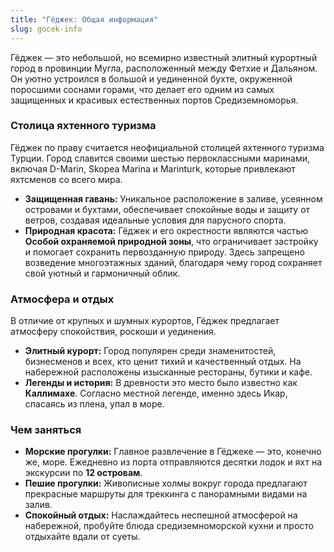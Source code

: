 ```yaml
---
title: "Гёджек: Общая информация"
slug: gocek-info
---
```


Гёджек — это небольшой, но всемирно известный элитный курортный город в провинции Мугла, расположенный между Фетхие и Дальяном. Он уютно устроился в большой и уединенной бухте, окруженной поросшими соснами горами, что делает его одним из самых защищенных и красивых естественных портов Средиземноморья.

### **Столица яхтенного туризма**

Гёджек по праву считается неофициальной столицей яхтенного туризма Турции. Город славится своими шестью первоклассными маринами, включая D-Marin, Skopea Marina и Marinturk, которые привлекают яхтсменов со всего мира.
*   **Защищенная гавань:** Уникальное расположение в заливе, усеянном островами и бухтами, обеспечивает спокойные воды и защиту от ветров, создавая идеальные условия для парусного спорта.
*   **Природная красота:** Гёджек и его окрестности являются частью **Особой охраняемой природной зоны**, что ограничивает застройку и помогает сохранить первозданную природу. Здесь запрещено возведение многоэтажных зданий, благодаря чему город сохраняет свой уютный и гармоничный облик.

### **Атмосфера и отдых**

В отличие от крупных и шумных курортов, Гёджек предлагает атмосферу спокойствия, роскоши и уединения.
*   **Элитный курорт:** Город популярен среди знаменитостей, бизнесменов и всех, кто ценит тихий и качественный отдых. На набережной расположены изысканные рестораны, бутики и кафе.
*   **Легенды и история:** В древности это место было известно как **Каллимахе**. Согласно местной легенде, именно здесь Икар, спасаясь из плена, упал в море.

### **Чем заняться**

*   **Морские прогулки:** Главное развлечение в Гёджеке — это, конечно же, море. Ежедневно из порта отправляются десятки лодок и яхт на экскурсии по **12 островам**.
*   **Пешие прогулки:** Живописные холмы вокруг города предлагают прекрасные маршруты для треккинга с панорамными видами на залив.
*   **Спокойный отдых:** Наслаждайтесь неспешной атмосферой на набережной, пробуйте блюда средиземноморской кухни и просто отдыхайте вдали от суеты. 